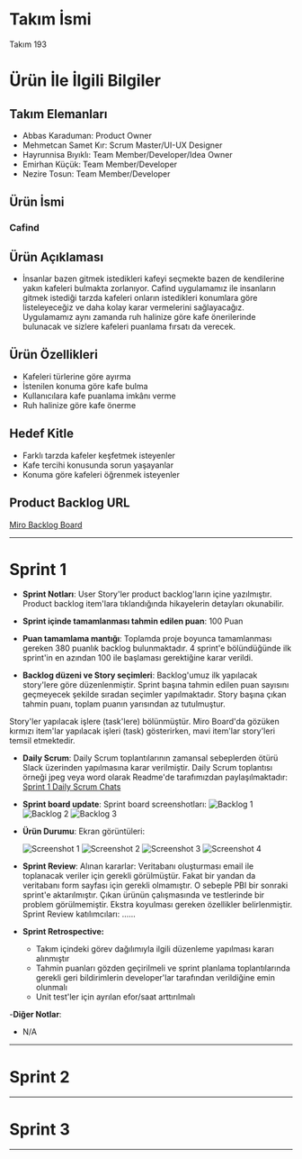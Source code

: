 # **Takım İsmi**

Takım 193

# Ürün İle İlgili Bilgiler

## Takım Elemanları

- Abbas Karaduman: Product Owner
- Mehmetcan Samet Kır: Scrum Master/UI-UX Designer
- Hayrunnisa Bıyıklı: Team Member/Developer/Idea Owner
- Emirhan Küçük: Team Member/Developer
- Nezire Tosun: Team Member/Developer

## Ürün İsmi

###   Cafind

## Ürün Açıklaması

- İnsanlar bazen gitmek istedikleri kafeyi seçmekte bazen de kendilerine yakın kafeleri bulmakta zorlanıyor. Cafind uygulamamız ile insanların gitmek istediği tarzda kafeleri onların istedikleri konumlara göre listeleyeceğiz ve daha kolay karar vermelerini sağlayacağız. Uygulamamız aynı zamanda ruh halinize göre kafe önerilerinde bulunacak ve sizlere kafeleri puanlama fırsatı da verecek.

## Ürün Özellikleri

-	Kafeleri türlerine göre ayırma
-	İstenilen konuma göre kafe bulma
-	Kullanıcılara kafe puanlama imkânı verme
-	Ruh halinize göre kafe önerme


## Hedef Kitle

- Farklı tarzda kafeler keşfetmek isteyenler
- Kafe tercihi konusunda sorun yaşayanlar
-	Konuma göre kafeleri öğrenmek isteyenler


## Product Backlog URL

[Miro Backlog Board](https://miro.com/app/board/uXjVOSSCpsI=/)

---

# Sprint 1

- **Sprint Notları**: User Story'ler product backlog'ların içine yazılmıştır. Product backlog item'lara tıklandığında hikayelerin detayları okunabilir.

- **Sprint içinde tamamlanması tahmin edilen puan**: 100 Puan

- **Puan tamamlama mantığı**: Toplamda proje boyunca tamamlanması gereken 380 puanlık backlog bulunmaktadır. 4 sprint'e bölündüğünde ilk sprint'in en azından 100 ile başlaması gerektiğine karar verildi.

- **Backlog düzeni ve Story seçimleri**: Backlog'umuz ilk yapılacak story'lere göre düzenlenmiştir. Sprint başına tahmin edilen puan sayısını geçmeyecek şekilde sıradan seçimler yapılmaktadır. Story başına çıkan tahmin puanı, toplam puanın yarısından az tutulmuştur. 

Story'ler yapılacak işlere (task'lere) bölünmüştür. Miro Board'da gözüken kırmızı item'lar yapılacak işleri (task) gösterirken, mavi item'lar story'leri temsil etmektedir.

- **Daily Scrum**: Daily Scrum toplantılarının zamansal sebeplerden ötürü Slack üzerinden yapılmasına karar verilmiştir. Daily Scrum toplantısı örneği jpeg veya word olarak Readme'de tarafımızdan paylaşılmaktadır: [Sprint 1 Daily Scrum Chats](https://github.com/OyunveUygulamaAkademisi/BootcampScrumTemplate/blob/main/ProjectManagement/Sprint1Documents/DailyScrumMeetingNotesSprint1.docx?raw=true)

- **Sprint board update**: Sprint board screenshotları: 
![Backlog 1](https://raw.githubusercontent.com/OyunveUygulamaAkademisi/BootcampScrumTemplate/main/ProjectManagement/Sprint1Documents/backlog1.png) 
![Backlog 2](https://raw.githubusercontent.com/OyunveUygulamaAkademisi/BootcampScrumTemplate/main/ProjectManagement/Sprint1Documents/backlog2.png) 
![Backlog 3](https://raw.githubusercontent.com/OyunveUygulamaAkademisi/BootcampScrumTemplate/main/ProjectManagement/Sprint1Documents/backlog3.png)

- **Ürün Durumu**: Ekran görüntüleri:
 
  ![Screenshot 1](https://github.com/Krmzkk/Flutter-Team-193/blob/main/App%20Screenshot%20V2/Kay%C4%B1t.png?raw=true)
  ![Screenshot 2](https://github.com/Krmzkk/Flutter-Team-193/blob/main/App%20Screenshot%20V2/Giris.png?raw=true)
  ![Screenshot 3](https://github.com/Krmzkk/Flutter-Team-193/blob/main/App%20Screenshot%20V2/Ana%20ekran.png?raw=true)
  ![Screenshot 4](https://github.com/Krmzkk/Flutter-Team-193/blob/main/App%20Screenshot%20V2/Profil.png?raw=true)

- **Sprint Review**: 
Alınan kararlar: Veritabanı oluşturması email ile toplanacak veriler için gerekli görülmüştür. Fakat bir yandan da veritabanı form sayfası için gerekli olmamıştır. O sebeple PBI bir sonraki sprint'e aktarılmıştır. Çıkan ürünün çalışmasında ve testlerinde bir problem görülmemiştir. Ekstra koyulması gereken özellikler belirlenmiştir. Sprint Review katılımcıları: ......

- **Sprint Retrospective:**
  - Takım içindeki görev dağılımıyla ilgili düzenleme yapılması kararı alınmıştır
  - Tahmin puanları gözden geçirilmeli ve sprint planlama toplantılarında gerekli geri bildirimlerin developer'lar tarafından verildiğine emin olunmalı
  - Unit test'ler için ayrılan efor/saat arttırılmalı 

-**Diğer Notlar**:
- N/A

---

# Sprint 2


---

# Sprint 3

---
